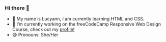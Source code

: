 ### Hi there 👋
- 💬 My name is Lucyann, I am currently learning HTML and CSS.
- 🔭 I’m currently working on the freeCodeCamp Responsive Web Design Course, check out my [profile!](https://www.freecodecamp.org/lucyanndom)
- 😄 Pronouns: She/Her
<!--
**lucyanndomican/lucyanndomican** is a ✨ _special_ ✨ repository because its `README.md` (this file) appears on your GitHub profile.

Here are some ideas to get you started:

- 🔭 I’m currently working on ...
- 🌱 I’m currently learning ...
- 👯 I’m looking to collaborate on ...
- 🤔 I’m looking for help with ...
- 💬 Ask me about ...
- 📫 How to reach me: ...
- 😄 Pronouns: ...
- ⚡ Fun fact: ...
-->
